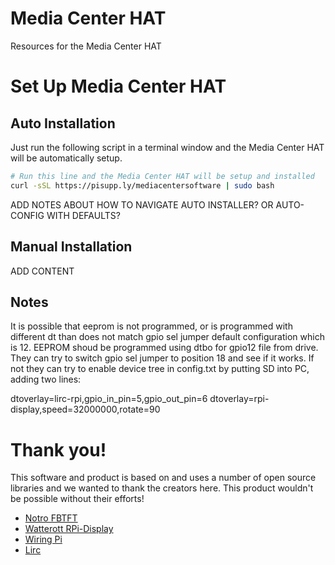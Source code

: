 # Media Center HAT
Resources for the Media Center HAT

# Set Up Media Center HAT
## Auto Installation
Just run the following script in a terminal window and the Media Center HAT will be automatically setup.
```bash
# Run this line and the Media Center HAT will be setup and installed
curl -sSL https://pisupp.ly/mediacentersoftware | sudo bash
```

ADD NOTES ABOUT HOW TO NAVIGATE AUTO INSTALLER? OR AUTO-CONFIG WITH DEFAULTS?

## Manual Installation

ADD CONTENT

## Notes

It is possible that eeprom is not programmed, or is programmed with different dt than does not match gpio sel jumper default configuration which is 12.
EEPROM shoud be programmed using dtbo for gpio12 file from drive. They can try to switch gpio sel jumper to position 18 and see if it works. If not they can try to
enable device tree in config.txt by putting SD into PC, adding two lines:

dtoverlay=lirc-rpi,gpio_in_pin=5,gpio_out_pin=6
dtoverlay=rpi-display,speed=32000000,rotate=90

# Thank you!

This software and product is based on and uses a number of open source libraries and we wanted to thank the creators here. This product wouldn't be possible without their efforts!

- [Notro FBTFT](https://github.com/notro/fbtft/wiki)
- [Watterott RPi-Display](https://github.com/watterott/RPi-Display)
- [Wiring Pi](http://wiringpi.com/)
- [Lirc](http://www.lirc.org/)
